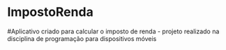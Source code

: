 # ImpostoRenda

#Aplicativo criado para calcular o imposto de renda - projeto realizado na disciplina de programação para dispositivos móveis

